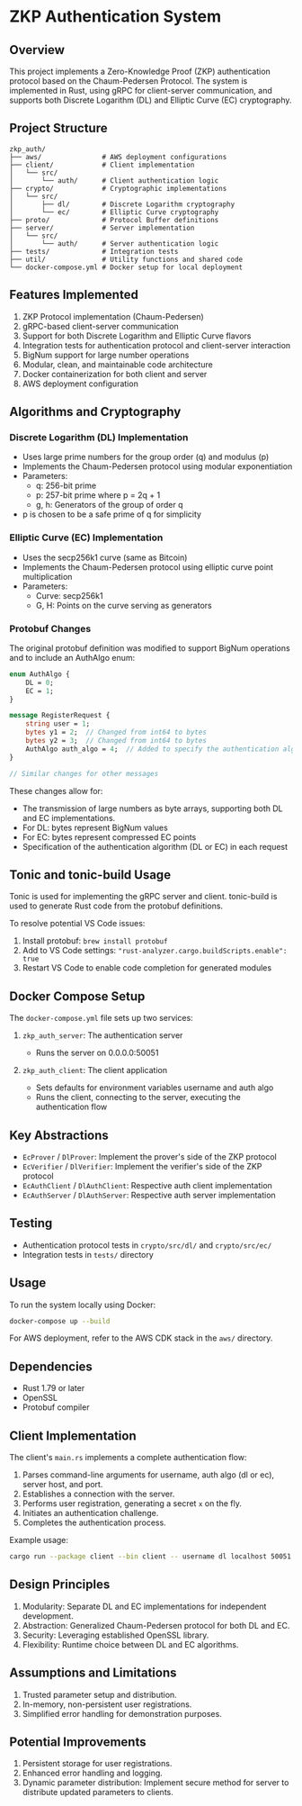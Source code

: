 # ZKP Authentication System

## Overview

This project implements a Zero-Knowledge Proof (ZKP) authentication protocol based on the Chaum-Pedersen Protocol. The system is implemented in Rust, using gRPC for client-server communication, and supports both Discrete Logarithm (DL) and Elliptic Curve (EC) cryptography.

## Project Structure

```
zkp_auth/
├── aws/               # AWS deployment configurations
├── client/            # Client implementation
│   └── src/
│       └── auth/      # Client authentication logic
├── crypto/            # Cryptographic implementations
│   └── src/
│       ├── dl/        # Discrete Logarithm cryptography
│       └── ec/        # Elliptic Curve cryptography
├── proto/             # Protocol Buffer definitions
├── server/            # Server implementation
│   └── src/
│       └── auth/      # Server authentication logic
├── tests/             # Integration tests
├── util/              # Utility functions and shared code
└── docker-compose.yml # Docker setup for local deployment
```

## Features Implemented

1. ZKP Protocol implementation (Chaum-Pedersen)
2. gRPC-based client-server communication
3. Support for both Discrete Logarithm and Elliptic Curve flavors
4. Integration tests for authentication protocol and client-server interaction
5. BigNum support for large number operations
6. Modular, clean, and maintainable code architecture
7. Docker containerization for both client and server
8. AWS deployment configuration

## Algorithms and Cryptography

### Discrete Logarithm (DL) Implementation

- Uses large prime numbers for the group order (q) and modulus (p)
- Implements the Chaum-Pedersen protocol using modular exponentiation
- Parameters: 
  - q: 256-bit prime
  - p: 257-bit prime where p = 2q + 1 
  - g, h: Generators of the group of order q
- p is chosen to be a safe prime of q for simplicity

### Elliptic Curve (EC) Implementation

- Uses the secp256k1 curve (same as Bitcoin)
- Implements the Chaum-Pedersen protocol using elliptic curve point multiplication
- Parameters:
  - Curve: secp256k1
  - G, H: Points on the curve serving as generators

### Protobuf Changes

The original protobuf definition was modified to support BigNum operations and to include an AuthAlgo enum:

```protobuf
enum AuthAlgo {
    DL = 0;
    EC = 1;
}

message RegisterRequest {
    string user = 1;
    bytes y1 = 2;  // Changed from int64 to bytes
    bytes y2 = 3;  // Changed from int64 to bytes
    AuthAlgo auth_algo = 4;  // Added to specify the authentication algorithm
}

// Similar changes for other messages
```

These changes allow for:
- The transmission of large numbers as byte arrays, supporting both DL and EC implementations.
- For DL: bytes represent BigNum values
- For EC: bytes represent compressed EC points
- Specification of the authentication algorithm (DL or EC) in each request

## Tonic and tonic-build Usage

Tonic is used for implementing the gRPC server and client. tonic-build is used to generate Rust code from the protobuf definitions.

To resolve potential VS Code issues:
1. Install protobuf: `brew install protobuf`
2. Add to VS Code settings: `"rust-analyzer.cargo.buildScripts.enable": true`
3. Restart VS Code to enable code completion for generated modules

## Docker Compose Setup

The `docker-compose.yml` file sets up two services:

1. `zkp_auth_server`: The authentication server
   - Runs the server on 0.0.0.0:50051

2. `zkp_auth_client`: The client application
   - Sets defaults for environment variables username and auth algo
   - Runs the client, connecting to the server, executing the authentication flow

## Key Abstractions

- `EcProver` / `DlProver`: Implement the prover's side of the ZKP protocol
- `EcVerifier` / `DlVerifier`: Implement the verifier's side of the ZKP protocol
- `EcAuthClient` / `DlAuthClient`: Respective auth client implementation
- `EcAuthServer` / `DlAuthServer`: Respective auth server implementation

## Testing

- Authentication protocol tests in `crypto/src/dl/` and `crypto/src/ec/`
- Integration tests in `tests/` directory

## Usage

To run the system locally using Docker:

```bash
docker-compose up --build
```

For AWS deployment, refer to the AWS CDK stack in the `aws/` directory.

## Dependencies

- Rust 1.79 or later
- OpenSSL
- Protobuf compiler

## Client Implementation

The client's `main.rs` implements a complete authentication flow:

1. Parses command-line arguments for username, auth algo (dl or ec), server host, and port.
2. Establishes a connection with the server.
3. Performs user registration, generating a secret `x` on the fly.
4. Initiates an authentication challenge.
5. Completes the authentication process.

Example usage:
```bash
cargo run --package client --bin client -- username dl localhost 50051
```

## Design Principles

1. Modularity: Separate DL and EC implementations for independent development.
2. Abstraction: Generalized Chaum-Pedersen protocol for both DL and EC.
3. Security: Leveraging established OpenSSL library.
4. Flexibility: Runtime choice between DL and EC algorithms.

## Assumptions and Limitations

1. Trusted parameter setup and distribution.
2. In-memory, non-persistent user registrations.
3. Simplified error handling for demonstration purposes.

## Potential Improvements

1. Persistent storage for user registrations.
2. Enhanced error handling and logging.
3. Dynamic parameter distribution: Implement secure method for server to distribute updated parameters to clients.